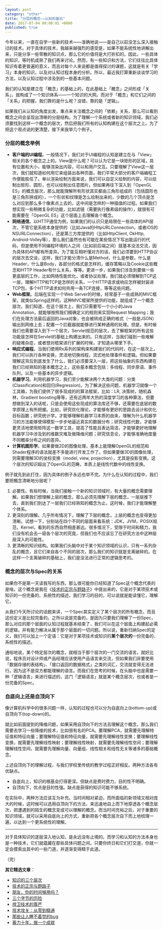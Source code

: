 ```yaml
---
layout: post
category: "other"
title: "分层的概念——认知的基石"
date: 2017-07-04 00:00:01 +0800
published: true
---
```


今年以来，一直在自学一些新的技术——准确地说——是自己以前没怎么深入接触过的技术。对于具体的技术，我越来越强烈的感受是，如果不能系统性地讲解出来，只是分享一些零散的知识点，那么它的价值将是大打折扣的。因此，一些具体的知识，等时机成熟了我们再来讨论。然而，有一些知识和方法，它们往往比具体知识有着更普遍的意义，而且对每个人来说都是值得探讨的课题，这就是有关「学习」本身的知识，以及对认知过程本身的分析。所以，最近我打算重新谈谈学习的方法，以及认知过程中涉及到的一些基本问题。

<!--more-->

我们的认知是建立在「概念」的基础上的，在此基础上「概念」之间形成「关系」，就构成了一个知识体系——一个知识的大网。而对于「概念」和它们之间的「关系」的把握，我们靠的是什么呢？没错，靠的是「逻辑」。

如果我们从认知的角度出发，重点来关注概念之间的「依赖」关系，那么可以看到概念之间会呈现出清晰的分层结构。为了理解一个系统或者新的知识领域，我们必须要找到这样一个概念的层次，然后把我们所有的认知构建在这个层次之上。为了把这个观点说的更清楚，接下来我举几个例子。

### 分层的概念举例

* **客户端的UI编程**。一般情况下，我们对于UI编程的认知是建立在与「View」相关的各个概念之上的。View是什么呢？可以认为它是一块矩形的区域，具有位置和大小，能够渲染出内容，可以和用户交互。只要理解了View这一层次，我们就知道如何用它来组装出各种页面，我们平常大部分的客户端编程工作便能胜任了。单以渲染绘制方面来说，我们可以自定义绘制的内容，可以绘制出矩形、圆形，也可以绘制出任意图片。但如果再往下深入到「OpenGL ES」的概念层次，那么就能理解所有形状其实都由三角形组成的（包括圆形也是三角形拼成的），一个形状和纹理是怎么绘制出来的，少数的几个顶点是怎么对应到那么多个像素点上去的，这中间是怎样的一种插值的过程。如果我们想实现一些稍微复杂的功能，比如滤镜（需要执行像素级的操作），就很有可能需要在「OpenGL ES」这个层面上去理解各个概念。
* **网络通信**。以HTTP通信为例，如果我们的认识只是局限在一些具体的API层次，不管它是系统本身提供的（比如Java的HttpURLConnection，或者iOS的NSURLConnection），还是第三方库提供的（比如HttpClient, OkHttp, Android-Volley等），那么我们虽然也有可能在某些情况下写出能运行的代码，但是使用不同编程环境的人之间（比如前后端之间）就基本没法交流，因为具体的API都有所差异。为了能互相听懂对方的话，我们必须要到HTTP协议的层次去交谈，这样，我们才能分清什么是Method，什么是参数，什么是Header，什么是Body，各部分的格式是怎样的，缓存策略以及Cookie这些概念和HTTP Header有什么关系，等等。更进一步，如果我们涉及到要做一些更底层的工作，比如网络性能优化，或者协议处理，我们就必须理解到TCP这一层，理解HTTP和TCP是怎样的关系，一个HTTP请求或响应怎样被封装进TCP包，多个HTTP请求如何共用一条TCP连接，等等这些问题。
* **Web框架**。后端在实现一个Web Server的时候，经常基于一些成熟的MVC框架，就类似Spring这样的。这种MVC框架所提供的功能，就组成了一个概念层次。我们知道，在这个层次上，我们只需要写一个小小的Java Annotation，就能够按照我们精确定义的规则来实现Request Mapping；我们在处理方法最后返回的Java对象，也会被转成正确的格式（一般是JSON）输出到网络上去；配置一个拦截器就能够进行某种通用的处理。但是，有时候我们也需要深入到下一个层次，Servlet规范的层次，去了解框架的所有这些功能是怎样在Servlet的基础上构建出来的。只有这样，当我们碰到一些难解的疑难杂症，或者想对框架进行扩展的时候，才知道从哪里下手。
* **响应式编程**。当我们使用Rx系列的架构来构建我们的代码时，在这一层次上，我们可以执行各种变换，灵活地切换线程，流式地处理事件和逻辑。但如果要理解这背后到底发生了什么，我们必须要深入一层，把这些抽象的东西构建在我们已经熟知的基本概念之上，这些基本概念包括：多线程、同步原语、事件队列，以及一些基本的异步逻辑。
* **机器学习**。利用机器学习，我们至少能解决两个大类的问题：分类(Classification)和回归(Regression)。为了解决这些问题，机器学习就像一个工具箱，为我们提供了很多现成的的算法框架，比如：LR, 决策树，随机森林，Gradient boosting等等，还有近两年大热的深度学习的各种算法，但要想做到深入的话呢，只是会使用这些现成的算法库还不够，还需要在底层的数学原理上有所把握。比如，研究优化理论，才能够有更好的思路去设计和优化目标函数；研究统计学，才能够理解机器学习本质的由来，理解为什么机器学习的方法能够使得模型一步步地逼近真实的数据分布；研究线性代数，才能够更灵活地使用矩阵这一数学工具，提高了性能且表达简洁，才能够更好地理解机器学习中涉及到的维数灾难及做降维问题；研究信息论，才能够准确地度量不同概率分布之间的差异。
* **计算机图形学**。如果要做2D的图像处理，基本上能理解OpenGL的规范和Shader程序的语法就差不多能进行开发工作了。但如果要做3D的图像处理，则需要理解3D的坐标变换（model, view, projection），尤其是投影变换。这个层次的知识超出了OpenGL的范畴，本质上是线性代数中的线性变换。

例子就先到此打住，因为具体的例子永远也举不完。为什么在认知的过程中，我们要把概念清晰地分层呢？

1. 必要性。有些时候，当我们接触一个新的知识领域时，有大量的概念需要理解。如果我们想理解上层的概念，那么必须先理解下层的概念，一层层推下去，直到我们到达了一层我们已经熟知的概念为止。这时候，我们才能理解整个体系。
2. 更深刻的理解。几乎所有情况下，理解了下层的概念，上层的概念也变得更加清晰。试想一下，分别站在四个不同的层面来看系统：JDK，JVM，POSIX规范，Kernel，看到的东西自然相差甚远。很多情况下，受限于时间和精力，我们没有机会去一窥各个层次的究竟，但我们也不应该忘了在研究方法中这种层层深入的可能性。
3. 更清晰的知识结构。如果我们头脑中对于某个知识领域的认识，只有一系列杂乱的概念，且它们来自各个不同的层次，那么我们的知识就是支离破碎的。在这样一个支离破碎的基础上，我们是没法进行正常的逻辑思考的。

### 概念的层次与Spec的关系

如果你不是第一天读我写的东西，那么很可能你已经知道了Spec这个概念代表的是啥。这个概念是我在《[技术的正宗与野路子](http://mp.weixin.qq.com/s?__biz=MzA4NTg1MjM0Mg==&mid=2657261357&idx=1&sn=ebb11a1623e00ca8e6ad55c9ad6b2547#rd)》中提出来的，它是对于某项技术或知识的一份完备的、系统性的描述，我们学习的目的，可以说就是能读懂它，理解它。

从我们今天所讨论的话题来讲，一个Spec其实定义了某个层次的所有概念，而且这份定义是比较完备的。之所以说是完备的，是因为只要我们理解了一份Spec，那么对应的那个层面的认知过程就基本结束了，我们可以在这个层面上构建起必需的逻辑，并有能力解决从属于那个层面的一切问题。所以说，重新归纳Spec的定义，我们可以加上一个定语：它是对于某项技术或知识的**某个层次的**一份完备的、系统性的描述。

通俗地说，某个特定层次的概念，就相当于那个层次的一门交流的语言。就好比说，程序员对设计师或产品经理应该使用产品语言来交流，但如果我们非要使用「数据存储的表结构」、「接口返回的数据格式」之类的词汇，交流就变得无法进行。因为这不是双方都能理解的语言。而我们在思考的时候，在头脑中也是需要一种「逻辑语言」来进行描述的，这门「逻辑语言」就是某个概念层次，也或者是一份完备的Spec。

### 自底向上还是自顶向下

像计算机科学中的很多问题一样，认知的过程也可以分为自底向上(bottom-up)或自顶向下(top-down)的。

就比如前面提到的降维问题，如果采用自顶向下的方法去理解这个概念，那么我们需要去学习一些降维的技术，比如很有名的PCA。要理解PCA，就需要先理解特征值和特征向量；要理解特征值和特征向量，就需要先理解线性变换；要理解线性变换，就需要先理解线性映射；要理解线性映射，就需要先理解线性空间；要理解理解线性空间，就需要先理解向量、向量组、线性相关和线性无关等诸多的基础概念。

上述自顶向下的理解过程，与我们学校里传统的教学过程正好相反。两种方法各有优缺点。

* 自底向上，知识的根基会打得更深。但缺点是费时费力，目的性不明确。
* 自顶向下，优点是目的性强。缺点是获得的知识可能不够系统。

在实际中，两种方法应该互为补充。当时间相对紧迫，而所面临的新领域又相对庞大的时候，这时候可以选用自顶向下的方法，来迅速地自上而下地穿透各个概念层次，把遭遇到的陌生的概念变成可以理解的概念。而当时间充裕之后，对于重要的知识领域，就可以采用自底向上的方式，重新把各个概念层次自下而上地梳理一遍，以达到一个更系统性的理解。

---

对于具体知识的逐层深入地认知，是永远没有止境的。而学习和认知的方法本身也是一种技术，它们就蕴藏在那些具体问题之间。只要你终日和它们打交道，你就一定会摸索出其中的一些门道，并逐渐变得精于此道。

（完）


**其它精选文章**：

* [知识的三个层次](/posts/blog-knowledge-hierarchy.html)
* [技术的正宗与野路子](https://mp.weixin.qq.com/s?__biz=MzA4NTg1MjM0Mg==&mid=2657261357&idx=1&sn=ebb11a1623e00ca8e6ad55c9ad6b2547#rd)
* [朋友，你的时间够用吗？](https://mp.weixin.qq.com/s?__biz=MzA4NTg1MjM0Mg==&mid=2657261544&idx=1&sn=6c4e43160222021db642213babb12c1b&chksm=84479e31b3301727c4c557843606b445030fc8c3e5203de581a8d5e00fb513bcf50ad63c3e09#rd)
* [三个字节的历险](https://mp.weixin.qq.com/s?__biz=MzA4NTg1MjM0Mg==&mid=2657261541&idx=1&sn=2f1ea200389d82e7340a5b4103968d7f&chksm=84479e3cb330172a6b2285d4199822143ad05ef8e8c878b98d4ee4f857664c3d15f54e0aab50#rd)
* [捍卫技术的尊严](https://mp.weixin.qq.com/s?__biz=MzA4NTg1MjM0Mg==&mid=2657261534&idx=1&sn=35121f2ce6bea33a4601d9547f8907af&chksm=84479e07b3301711be8c2b549d775b72654742c6c15643d774e9622cc4390103f9a49f18b7f8#rd)
* [技术攻关：从零到精通](https://mp.weixin.qq.com/s?__biz=MzA4NTg1MjM0Mg==&mid=2657261530&idx=1&sn=6e2e80a0895325861541c2b4266ae374&chksm=84479e03b3301715c53f0eebff06f6eca7d4a4089a635a2628e31480a5ca9e328403992f435b#rd)
* [那些让人睡不着觉的bug](https://mp.weixin.qq.com/s?__biz=MzA4NTg1MjM0Mg==&mid=2657261538&idx=1&sn=0e4f6bec50f450528877cb7787fdc322&chksm=84479e3bb330172d988f3f3981c4af06d6898a236ebdb9aca35f3fe15c8b89f25b1981ca9c79#rd)
* [蓄力十年，做一个成就](https://mp.weixin.qq.com/s?__biz=MzA4NTg1MjM0Mg==&mid=2657261524&idx=1&sn=f41934e050c964edd71371923c89e7cc&chksm=84479e0db330171b4211c0c31d11f94ed2508a68adc8760b173e448c26ab7b99964d5038c4dd#rd)


